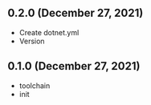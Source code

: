 ## 0.2.0 (December 27, 2021)
  - Create dotnet.yml
  - Version

## 0.1.0 (December 27, 2021)
  - toolchain
  - init

